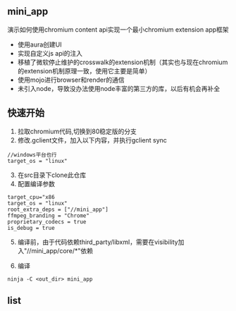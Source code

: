 ## mini_app
演示如何使用chromium content api实现一个最小chromium extension app框架
 - 使用aura创建UI
 - 实现自定义js api的注入
 - 移植了微软停止维护的crosswalk的extension机制（其实也与现在chromium的extension机制原理一致，使用它主要是简单）
 - 使用mojo进行browser和render的通信
 - 未引入node，导致没办法使用node丰富的第三方的库，以后有机会再补全

## 快速开始

1. 拉取chromium代码,切换到80稳定版的分支
2. 修改.gclient文件，加入以下内容，并执行gclient sync

```
//windows平台也行
target_os = "linux"
```

3. 在src目录下clone此仓库
4. 配置编译参数

```
target_cpu="x86
target_os = "linux"
root_extra_deps = ["//mini_app"]
ffmpeg_branding = "Chrome"
proprietary_codecs = true
is_debug = true
```

5. 编译前，由于代码依赖third_party/libxml，需要在visibility加入"//mini_app/core/*"依赖

6. 编译

```
ninja -C <out_dir> mini_app

```

## list
